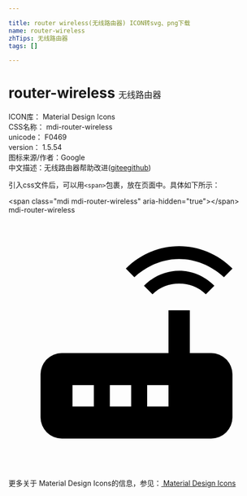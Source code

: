 ```yaml
---

title: router wireless(无线路由器) ICON转svg、png下载
name: router-wireless
zhTips: 无线路由器
tags: []

---
```


# router-wireless  <small style="font-size: 60%;font-weight: 100">无线路由器</small>


<div class="detail-page">
<p>
<span>
ICON库：
<span class="badge-secondary badge">Material Design Icons</span> 
</span>
<br/>
<span>
CSS名称：
<span class="badge-secondary badge">mdi-router-wireless</span> 
</span>
<br/>
<span>
unicode：
<span class="badge-secondary badge">F0469</span> 
<copy-btn content='F0469' btn-title=""></copy-btn>
<copy-btn :content='String.fromCodePoint(parseInt("F0469", 16))' btn-title="复制U"></copy-btn>
</span>
<br/>
<span>
version：
<span class="badge-secondary badge">1.5.54</span> 
</span>
<br/>
<span>图标来源/作者：<span class="badge-light badge">Google</span></span> 
<br/>
<span class="zh-detail">中文描述：<span class="badge-primary badge">无线路由器</span><span class="help-link"><span>帮助改进</span>(<a href="https://gitee.com/liuwave/icon-helper/edit/master/json/material/router-wireless.json" target="_blank" rel="noopener noreferrer">gitee</a><a href="https://github.com/liuwave/icon-helper/edit/master/json/material/router-wireless.json" target="_blank" rel="noopener noreferrer">github</a></span>)</span><br/>
</p>
</div>
<div class="alert alert-dark">
  <i class="mdi mdi-router-wireless mdi-48px"></i>
  <i class="mdi mdi-router-wireless mdi-36px"></i>
  <i class="mdi mdi-router-wireless mdi-24px"></i>
  <i class="mdi mdi-router-wireless mdi-18px"></i>
</div>
<div>
  <p>引入css文件后，可以用<code>&lt;span&gt;</code>包裹，放在页面中。具体如下所示：    
  </p>
  <div class="alert alert-primary" style="font-size: 14px">
    &lt;span class="mdi mdi-router-wireless" aria-hidden="true"&gt;&lt;/span&gt;
    <copy-btn content='<span class="mdi mdi-router-wireless" aria-hidden="true"></span>'></copy-btn>
  </div>
  <div class="alert alert-secondary">
    <i class="mdi mdi-router-wireless"
    style="font-size: 24px"
    aria-hidden="true"></i> mdi-router-wireless
    <copy-btn content="mdi-router-wireless" btn-title="复制图标名称"></copy-btn>
  </div>
</div>
<div id="svg" class="svg-wrap">
<svg xmlns="http://www.w3.org/2000/svg" viewBox="0 0 24 24"><path d="M20.2,5.9L21,5.1C19.6,3.7 17.8,3 16,3C14.2,3 12.4,3.7 11,5.1L11.8,5.9C13,4.8 14.5,4.2 16,4.2C17.5,4.2 19,4.8 20.2,5.9M19.3,6.7C18.4,5.8 17.2,5.3 16,5.3C14.8,5.3 13.6,5.8 12.7,6.7L13.5,7.5C14.2,6.8 15.1,6.5 16,6.5C16.9,6.5 17.8,6.8 18.5,7.5L19.3,6.7M19,13H17V9H15V13H5A2,2 0 0,0 3,15V19A2,2 0 0,0 5,21H19A2,2 0 0,0 21,19V15A2,2 0 0,0 19,13M8,18H6V16H8V18M11.5,18H9.5V16H11.5V18M15,18H13V16H15V18Z" /></svg>
</div>
<detail full-name='mdi-router-wireless'></detail>
    
<div><p>更多关于 Material Design Icons的信息，参见：<a target="_blank" href="https://iconhelper.cn/material.html"> Material Design Icons</a>
</p></div>
